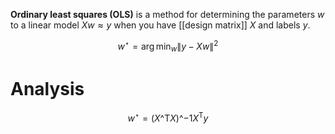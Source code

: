 **Ordinary least squares (OLS)** is a method for determining the parameters $w$ to a linear model $Xw \approx y$ when you have [[design matrix]] $X$ and labels $y$.

$$
w^\star = \arg\min_w \lVert y - Xw \rVert^2
$$

# Analysis

$$
w^\star = (X\^\mathsf{T}X)\^{-1}X^\mathsf{T}y \tag{OLS Solution}
$$